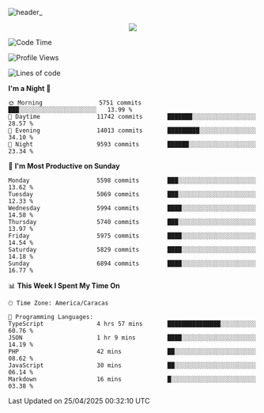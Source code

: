![header_](https://github.com/user-attachments/assets/4010d822-ccdc-4198-b608-18c773338d18)


<p align="center">
  <a href="http://www.github.com/thevacs">
    <img src="https://github-readme-streak-stats.herokuapp.com/?user=thevacs&stroke=ffffff&background=1c1917&ring=0891b2&fire=0891b2&currStreakNum=ffffff&currStreakLabel=0891b2&sideNums=ffffff&sideLabels=ffffff&dates=ffffff&hide_border=true" />
  </a>
</p>

<!--START_SECTION:waka-->
![Code Time](http://img.shields.io/badge/Code%20Time-3%2C369%20hrs%2032%20mins-blue)

![Profile Views](http://img.shields.io/badge/Profile%20Views-0-blue)

![Lines of code](https://img.shields.io/badge/From%20Hello%20World%20I%27ve%20Written-5.2%20million%20lines%20of%20code-blue)

**I'm a Night 🦉** 

```text
🌞 Morning                5751 commits        ███░░░░░░░░░░░░░░░░░░░░░░   13.99 % 
🌆 Daytime                11742 commits       ███████░░░░░░░░░░░░░░░░░░   28.57 % 
🌃 Evening                14013 commits       █████████░░░░░░░░░░░░░░░░   34.10 % 
🌙 Night                  9593 commits        ██████░░░░░░░░░░░░░░░░░░░   23.34 % 
```
📅 **I'm Most Productive on Sunday** 

```text
Monday                   5598 commits        ███░░░░░░░░░░░░░░░░░░░░░░   13.62 % 
Tuesday                  5069 commits        ███░░░░░░░░░░░░░░░░░░░░░░   12.33 % 
Wednesday                5994 commits        ████░░░░░░░░░░░░░░░░░░░░░   14.58 % 
Thursday                 5740 commits        ███░░░░░░░░░░░░░░░░░░░░░░   13.97 % 
Friday                   5975 commits        ████░░░░░░░░░░░░░░░░░░░░░   14.54 % 
Saturday                 5829 commits        ████░░░░░░░░░░░░░░░░░░░░░   14.18 % 
Sunday                   6894 commits        ████░░░░░░░░░░░░░░░░░░░░░   16.77 % 
```


📊 **This Week I Spent My Time On** 

```text
🕑︎ Time Zone: America/Caracas

💬 Programming Languages: 
TypeScript               4 hrs 57 mins       ███████████████░░░░░░░░░░   60.76 % 
JSON                     1 hr 9 mins         ████░░░░░░░░░░░░░░░░░░░░░   14.19 % 
PHP                      42 mins             ██░░░░░░░░░░░░░░░░░░░░░░░   08.62 % 
JavaScript               30 mins             ██░░░░░░░░░░░░░░░░░░░░░░░   06.14 % 
Markdown                 16 mins             █░░░░░░░░░░░░░░░░░░░░░░░░   03.38 % 
```


 Last Updated on 25/04/2025 00:32:10 UTC
<!--END_SECTION:waka-->
